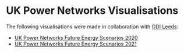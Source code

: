# UK Power Networks Visualisations

The following visualisations were made in collaboration with [ODI Leeds](https://odileeds.org/):

* [UK Power Networks Future Energy Scenarios 2020](https://odileeds.github.io/ukpowernetworks/2020-DFES)
* [UK Power Networks Future Energy Scenarios 2021](https://odileeds.github.io/ukpowernetworks/2021-DFES)
